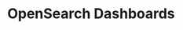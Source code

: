 ---
role: ui
title: OpenSearch Dashboards
artifact_id: opensearch-dashboards
architecture: x64
platform: linux
type: deb
artifact_url: https://artifacts.opensearch.org/releases/bundle/opensearch-dashboards/2.6.0/opensearch-dashboards-2.6.0-linux-x64.deb
version: 2.6.0
category: opensearch-dashboards
slug: opensearch-dashboards-2.6.0-linux-x64-deb
signature: https://artifacts.opensearch.org/releases/bundle/opensearch-dashboards/2.6.0/opensearch-dashboards-2.6.0-linux-x64.deb.sig
guide: https://opensearch.org/docs/latest/opensearch/install/deb
---